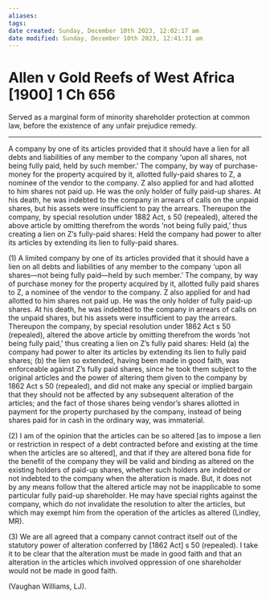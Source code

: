 ```yaml
---
aliases: 
tags: 
date created: Sunday, December 10th 2023, 12:02:17 am
date modified: Sunday, December 10th 2023, 12:41:31 am
---
```


# Allen v Gold Reefs of West Africa [1900] 1 Ch 656

Served as a marginal form of minority shareholder protection at common law, before the existence of any unfair prejudice remedy.

---

A company by one of its articles provided that it should have a lien for all debts and liabilities of any member to the company ‘upon all shares, not being fully paid, held by such member.’ The company, by way of purchase-money for the property acquired by it, allotted fully-paid shares to Z, a nominee of the vendor to the company. Z also applied for and had allotted to him shares not paid up. He was the only holder of fully paid-up shares. At his death, he was indebted to the company in arrears of calls on the unpaid shares, but his assets were insufficient to pay the arrears. Thereupon the company, by special resolution under 1882 Act, s 50 (repealed), altered the above article by omitting therefrom the words ‘not being fully paid,’ thus creating a lien on Z’s fully-paid shares: Held the company had power to alter its articles by extending its lien to fully-paid shares.

(1) A limited company by one of its articles provided that it should have a lien on all debts and liabilities of any member to the company ‘upon all shares—not being fully paid—held by such member.’ The company, by way of purchase money for the property acquired by it, allotted fully paid shares to Z, a nominee of the vendor to the company. Z also applied for and had allotted to him shares not paid up. He was the only holder of fully paid-up shares. At his death, he was indebted to the company in arrears of calls on the unpaid shares, but his assets were insufficient to pay the arrears. Thereupon the company, by special resolution under 1862 Act s 50 (repealed), altered the above article by omitting therefrom the words ‘not being fully paid,’ thus creating a lien on Z’s fully paid shares: Held (a) the company had power to alter its articles by extending its lien to fully paid shares; (b) the lien so extended, having been made in good faith, was enforceable against Z’s fully paid shares, since he took them subject to the original articles and the power of altering them given to the company by 1862 Act s 50 (repealed), and did not make any special or implied bargain that they should not be affected by any subsequent alteration of the articles; and the fact of those shares being vendor’s shares allotted in payment for the property purchased by the company, instead of being shares paid for in cash in the ordinary way, was immaterial.  

  

(2) I am of the opinion that the articles can be so altered [as to impose a lien or restriction in respect of a debt contracted before and existing at the time when the articles are so altered], and that if they are altered bona fide for the benefit of the company they will be valid and binding as altered on the existing holders of paid-up shares, whether such holders are indebted or not indebted to the company when the alteration is made. But, it does not by any means follow that the altered article may not be inapplicable to some particular fully paid-up shareholder. He may have special rights against the company, which do not invalidate the resolution to alter the articles, but which may exempt him from the operation of the articles as altered (Lindley, MR).  

  

(3) We are all agreed that a company cannot contract itself out of the statutory power of alteration conferred by [1862 Act] s 50 (repealed). I take it to be clear that the alteration must be made in good faith and that an alteration in the articles which involved oppression of one shareholder would not be made in good faith.

(Vaughan Williams, LJ).

